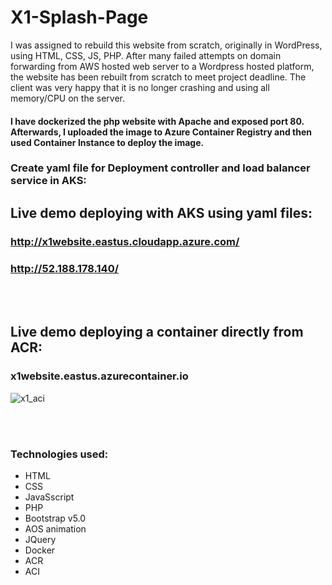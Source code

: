 # X1-Splash-Page
I was assigned to rebuild this website from scratch, originally in WordPress, using HTML, CSS, JS, PHP. After many failed attempts on domain forwarding from AWS hosted web server
to a Wordpress hosted platform, the website has been rebuilt from scratch to meet project deadline. The client was very happy that it is no longer crashing and using all memory/CPU on the server.

#### I have dockerized the php website with Apache and exposed port 80. Afterwards, I uploaded the image to Azure Container Registry and then used Container Instance to deploy the image. 



### Create yaml file for Deployment controller and load balancer service in AKS:

## Live demo deploying with AKS using yaml files:
### http://x1website.eastus.cloudapp.azure.com/
### http://52.188.178.140/


<br><br>


## Live demo deploying a container directly from ACR:
### x1website.eastus.azurecontainer.io

![x1_aci](https://user-images.githubusercontent.com/5561950/124399804-fb82a300-dceb-11eb-81e6-d2b5ea3d6622.PNG)


<br><br>
### Technologies used:
- HTML
- CSS
- JavaSscript
- PHP
- Bootstrap v5.0
- AOS animation
- JQuery
- Docker
- ACR
- ACI

